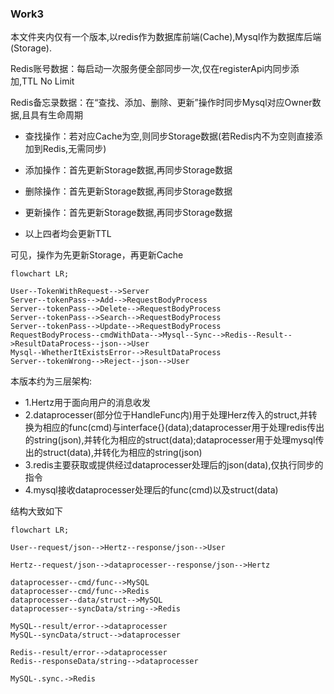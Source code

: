 ### Work3

本文件夹内仅有一个版本,以redis作为数据库前端(Cache),Mysql作为数据库后端(Storage).

Redis账号数据：每启动一次服务便全部同步一次,仅在registerApi内同步添加,TTL No Limit

Redis备忘录数据：在“查找、添加、删除、更新”操作时同步Mysql对应Owner数据,且具有生命周期

- 查找操作：若对应Cache为空,则同步Storage数据(若Redis内不为空则直接添加到Redis,无需同步)
- 添加操作：首先更新Storage数据,再同步Storage数据
- 删除操作：首先更新Storage数据,再同步Storage数据
- 更新操作：首先更新Storage数据,再同步Storage数据

- 以上四者均会更新TTL

可见，操作为先更新Storage，再更新Cache

``` mermaid
flowchart LR;

User--TokenWithRequest-->Server
Server--tokenPass-->Add-->RequestBodyProcess
Server--tokenPass-->Delete-->RequestBodyProcess
Server--tokenPass-->Search-->RequestBodyProcess
Server--tokenPass-->Update-->RequestBodyProcess
RequestBodyProcess--cmdWithData-->Mysql--Sync-->Redis--Result-->ResultDataProcess--json-->User
Mysql--WhetherItExistsError-->ResultDataProcess
Server--tokenWrong-->Reject--json-->User

```
本版本约为三层架构:
- 1.Hertz用于面向用户的消息收发
- 2.dataprocesser(部分位于HandleFunc内)用于处理Herz传入的struct,并转换为相应的func(cmd)与interface{}(data);dataprocesser用于处理redis传出的string(json),并转化为相应的struct(data);dataprocesser用于处理mysql传出的struct(data),并转化为相应的string(json)
- 3.redis主要获取或提供经过dataprocesser处理后的json(data),仅执行同步的指令
- 4.mysql接收dataprocesser处理后的func(cmd)以及struct(data)

结构大致如下

```mermaid
flowchart LR;

User--request/json-->Hertz--response/json-->User

Hertz--request/json-->dataprocesser--response/json-->Hertz

dataprocesser--cmd/func-->MySQL
dataprocesser--cmd/func-->Redis
dataprocesser--data/struct-->MySQL
dataprocesser--syncData/string-->Redis

MySQL--result/error-->dataprocesser
MySQL--syncData/struct-->dataprocesser

Redis--result/error-->dataprocesser
Redis--responseData/string-->dataprocesser

MySQL-.sync.->Redis

```